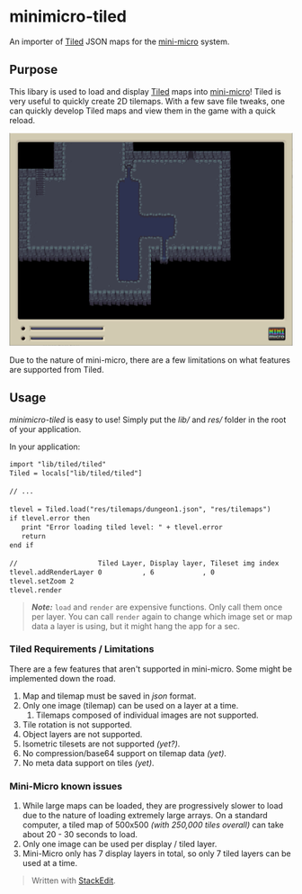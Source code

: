 # minimicro-tiled

An importer of [Tiled](https://www.mapeditor.org/) JSON maps for the [mini-micro](https://miniscript.org/) system.

## Purpose
This libary is used to load and display [Tiled](https://www.mapeditor.org/) maps into [mini-micro](https://miniscript.org/)! Tiled is very useful to quickly create 2D tilemaps. With a few save file tweaks, one can quickly develop Tiled maps and view them in the game with a quick reload. 

![alt text](docs/sample1.png)

Due to the nature of mini-micro, there are a few limitations on what features are supported from Tiled. 

## Usage
*minimicro-tiled* is easy to use! Simply put the *lib/* and *res/* folder in the root of your application.

In your application:

    import "lib/tiled/tiled"
    Tiled = locals["lib/tiled/tiled"]
    
    // ...  
    
    tlevel = Tiled.load("res/tilemaps/dungeon1.json", "res/tilemaps")
    if tlevel.error then
       print "Error loading tiled level: " + tlevel.error
       return
    end if
    
    //                    Tiled Layer, Display layer, Tileset img index
    tlevel.addRenderLayer 0          , 6            , 0
    tlevel.setZoom 2
    tlevel.render

> ***Note:***
> `load` and `render` are expensive functions. Only call them once per layer. You can call `render` again to change which image set or map data a layer is using, but it might hang the app for a sec. 


### Tiled Requirements / Limitations
There are a few features that aren't supported in mini-micro. Some might be implemented down the road.
 1. Map and tilemap must be saved in *json* format.
 2. Only one image (tilemap) can be used on a layer at a time. 
	 1. Tilemaps composed of individual images are not supported.
 3. Tile rotation is not supported. 
 4. Object layers are not supported. 
 5. Isometric tilesets are not supported *(yet?)*. 
 6. No compression/base64 support on tilemap data *(yet)*. 
 7. No meta data support on tiles *(yet)*. 

### Mini-Micro known issues
 1. While large maps can be loaded, they are progressively slower to load due to the nature of loading extremely large arrays. On a standard computer, a tiled map of 500x500 *(with 250,000 tiles overall)* can take about 20 - 30 seconds to load. 
 2. Only one image can be used per display / tiled layer. 
 3. Mini-Micro only has 7 display layers in total, so only 7 tiled layers can be used at a time.





> Written with [StackEdit](https://stackedit.io/).
